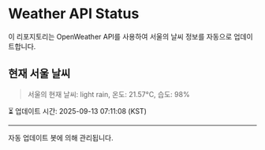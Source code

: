 
# Weather API Status

이 리포지토리는 OpenWeather API를 사용하여 서울의 날씨 정보를 자동으로 업데이트합니다.

## 현재 서울 날씨
> 서울의 현재 날씨: light rain, 온도: 21.57°C, 습도: 98%

⏳ 업데이트 시간: 2025-09-13 07:11:08 (KST)

---
자동 업데이트 봇에 의해 관리됩니다.
